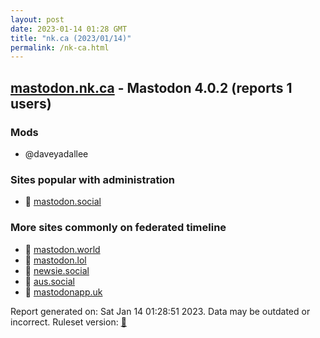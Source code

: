 ```yaml
---
layout: post
date: 2023-01-14 01:28 GMT
title: "nk.ca (2023/01/14)"
permalink: /nk-ca.html
---
```


## [mastodon.nk.ca](https://mastodon.nk.ca) - Mastodon 4.0.2 (reports 1 users)

### Mods
 * @daveyadallee

### Sites popular with administration

* 🐘 [mastodon.social](/mastodon-social.html)

### More sites commonly on federated timeline

* 🐘 [mastodon.world](/mastodon-world.html)
* 🐘 [mastodon.lol](/mastodon-lol.html)
* 🐘 [newsie.social](/newsie-social.html)
* 🐘 [aus.social](/aus-social.html)
* 🐘 [mastodonapp.uk](/mastodonapp-uk.html)

Report generated on: Sat Jan 14 01:28:51 2023. Data may be outdated or incorrect.
Ruleset version: [🧁](/version-cupcake)
